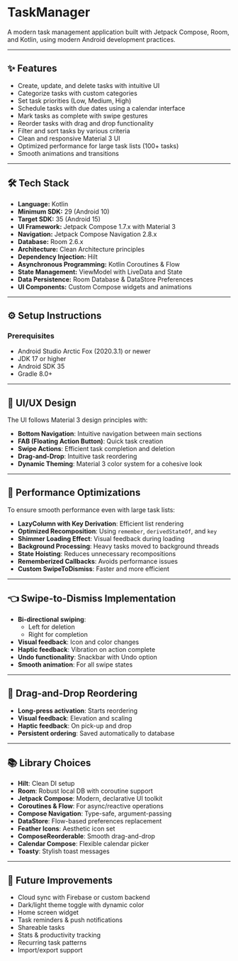 # TaskManager

A modern task management application built with Jetpack Compose, Room, and Kotlin, using modern Android development practices.

---

## ✨ Features

- Create, update, and delete tasks with intuitive UI
- Categorize tasks with custom categories
- Set task priorities (Low, Medium, High)
- Schedule tasks with due dates using a calendar interface
- Mark tasks as complete with swipe gestures
- Reorder tasks with drag and drop functionality
- Filter and sort tasks by various criteria
- Clean and responsive Material 3 UI
- Optimized performance for large task lists (100+ tasks)
- Smooth animations and transitions

---

## 🛠 Tech Stack

- **Language:** Kotlin
- **Minimum SDK:** 29 (Android 10)
- **Target SDK:** 35 (Android 15)
- **UI Framework:** Jetpack Compose 1.7.x with Material 3
- **Navigation:** Jetpack Compose Navigation 2.8.x
- **Database:** Room 2.6.x
- **Architecture:** Clean Architecture principles
- **Dependency Injection:** Hilt
- **Asynchronous Programming:** Kotlin Coroutines & Flow
- **State Management:** ViewModel with LiveData and State
- **Data Persistence:** Room Database & DataStore Preferences
- **UI Components:** Custom Compose widgets and animations

---

## ⚙️ Setup Instructions

### Prerequisites

- Android Studio Arctic Fox (2020.3.1) or newer
- JDK 17 or higher
- Android SDK 35
- Gradle 8.0+

---

## 🎨 UI/UX Design

The UI follows Material 3 design principles with:

- **Bottom Navigation**: Intuitive navigation between main sections
- **FAB (Floating Action Button)**: Quick task creation
- **Swipe Actions**: Efficient task completion and deletion
- **Drag-and-Drop**: Intuitive task reordering
- **Dynamic Theming**: Material 3 color system for a cohesive look

---

## 🚀 Performance Optimizations

To ensure smooth performance even with large task lists:

- **LazyColumn with Key Derivation**: Efficient list rendering
- **Optimized Recomposition**: Using `remember`, `derivedStateOf`, and `key`
- **Shimmer Loading Effect**: Visual feedback during loading
- **Background Processing**: Heavy tasks moved to background threads
- **State Hoisting**: Reduces unnecessary recompositions
- **Rememberized Callbacks**: Avoids performance issues
- **Custom SwipeToDismiss**: Faster and more efficient

---

## 👈 Swipe-to-Dismiss Implementation

- **Bi-directional swiping**:
    - Left for deletion
    - Right for completion
- **Visual feedback**: Icon and color changes
- **Haptic feedback**: Vibration on action complete
- **Undo functionality**: Snackbar with Undo option
- **Smooth animation**: For all swipe states

---

## 🟰 Drag-and-Drop Reordering

- **Long-press activation**: Starts reordering
- **Visual feedback**: Elevation and scaling
- **Haptic feedback**: On pick-up and drop
- **Persistent ordering**: Saved automatically to database

---

## 📚 Library Choices

- **Hilt**: Clean DI setup
- **Room**: Robust local DB with coroutine support
- **Jetpack Compose**: Modern, declarative UI toolkit
- **Coroutines & Flow**: For async/reactive operations
- **Compose Navigation**: Type-safe, argument-passing
- **DataStore**: Flow-based preferences replacement
- **Feather Icons**: Aesthetic icon set
- **ComposeReorderable**: Smooth drag-and-drop
- **Calendar Compose**: Flexible calendar picker
- **Toasty**: Stylish toast messages

---

## 🔮 Future Improvements

- Cloud sync with Firebase or custom backend
- Dark/light theme toggle with dynamic color
- Home screen widget
- Task reminders & push notifications
- Shareable tasks
- Stats & productivity tracking
- Recurring task patterns
- Import/export support  
